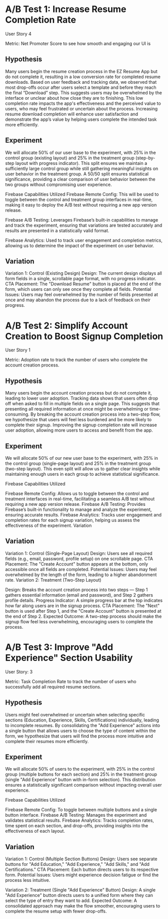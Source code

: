 # A/B Test 1: Increase Resume Completion Rate
  User Story 4

  Metric: Net Promoter Score to see how smooth and engaging our UI is 

  ## Hypothesis
  Many users begin the resume creation process in the EZ Resume App but do not complete it, resulting in a low conversion rate for completed resume downloads. Based on          user feedback and tracking data, we observed that most drop-offs occur after users select a template and before they reach the final “Download” step. This suggests users     may be overwhelmed by the interface or unclear about how close they are to finishing. This low completion rate impacts the app's effectiveness and the perceived value to     users, who may feel frustrated or uncertain about the process. Increasing resume download completion will enhance user satisfaction and demonstrate the app’s value by      helping users complete the intended task more efficiently.

  ## Experiment
  We will allocate 50% of our user base to the experiment, with 25% in the control group (existing layout) and 25% in the treatment group (step-by-step layout with progress    indicator). This split ensures we maintain a sufficiently large control group while still gathering meaningful insights on user behavior in the treatment group. A 50/50      split ensures statistical significance, providing a clear comparison of user behavior between the two groups without compromising user experience.

  Firebase Capabilities Utilized
  Firebase Remote Config: This will be used to toggle between the control and treatment group interfaces in real-time, making it easy to deploy the A/B test without            requiring a new app version release.
  
  Firebase A/B Testing: Leverages Firebase’s built-in capabilities to manage and track the experiment, ensuring that variations are tested accurately and results are           presented in a statistically valid format.
  
  Firebase Analytics: Used to track user engagement and completion metrics, allowing us to determine the impact of the experiment on user behavior.

  ## Variation
  Variation 1: Control (Existing Design)
  Design: The current design displays all form fields in a single, scrollable page format, with no progress indicator.
  CTA Placement: The "Download Resume" button is placed at the end of the form, which users can only see once they complete all fields.
  Potential Issues: Users may feel overwhelmed by the number of fields presented at once and may abandon the process due to a lack of feedback on their progress.


# A/B Test 2: Simplify Account Creation to Boost Signup Completion
User Story 1

Metric: Adoption rate to track the number of users who complete the account creation process.

## Hypothesis

Many users begin the account creation process but do not complete it, leading to lower user adoption. Tracking data shows that users often drop off when asked to fill in multiple fields on a single page. This suggests that presenting all required information at once might be overwhelming or time-consuming. By breaking the account creation process into a two-step flow, we hypothesize that users will feel less burdened and be more likely to complete their signup. Improving the signup completion rate will increase user adoption, allowing more users to access and benefit from the app.

## Experiment

We will allocate 50% of our new user base to the experiment, with 25% in the control group (single-page layout) and 25% in the treatment group (two-step layout). This even split will allow us to gather clear insights while maintaining enough users in each group to achieve statistical significance.

Firebase Capabilities Utilized

Firebase Remote Config: Allows us to toggle between the control and treatment interfaces in real-time, facilitating a seamless A/B test without requiring a new app version release.
Firebase A/B Testing: Provides Firebase’s built-in functionality to manage and analyze the experiment, ensuring accurate results.
Firebase Analytics: Tracks user engagement and completion rates for each signup variation, helping us assess the effectiveness of the experiment.
Variation

## Variation

Variation 1: Control (Single-Page Layout)
Design: Users see all required fields (e.g., email, password, profile setup) on one scrollable page.
CTA Placement: The "Create Account" button appears at the bottom, only accessible once all fields are completed.
Potential Issues: Users may feel overwhelmed by the length of the form, leading to a higher abandonment rate.
Variation 2: Treatment (Two-Step Layout)

Design: Breaks the account creation process into two steps — Step 1 gathers essential information (email and password), and Step 2 gathers profile details.
Progress Indicator: A simple progress bar at the top indicates how far along users are in the signup process.
CTA Placement: The "Next" button is used after Step 1, and the "Create Account" button is presented at the end of Step 2.
Expected Outcome: A two-step process should make the signup flow feel less overwhelming, encouraging users to complete the process.

# A/B Test 3: Improve "Add Experience" Section Usability
User Story: 3

Metric: Task Completion Rate to track the number of users who successfully add all required resume sections.

## Hypothesis
Users might feel overwhelmed or uncertain when selecting specific sections (Education, Experience, Skills, Certifications) individually, leading to incomplete resumes. By consolidating the "Add Experience" actions into a single button that allows users to choose the type of content within the form, we hypothesize that users will find the process more intuitive and complete their resumes more efficiently.

## Experiment
We will allocate 50% of users to the experiment, with 25% in the control group (multiple buttons for each section) and 25% in the treatment group (single "Add Experience" button with in-form selection). This distribution ensures a statistically significant comparison without impacting overall user experience.

Firebase Capabilities Utilized

Firebase Remote Config: To toggle between multiple buttons and a single button interface.
Firebase A/B Testing: Manages the experiment and validates statistical results.
Firebase Analytics: Tracks completion rates, time spent on each section, and drop-offs, providing insights into the effectiveness of each layout.

## Variation

Variation 1: Control (Multiple Section Buttons)
Design: Users see separate buttons for "Add Education," "Add Experience," "Add Skills," and "Add Certifications."
CTA Placement: Each button directs users to its respective form.
Potential Issues: Users might experience decision fatigue or find the process less intuitive.

Variation 2: Treatment (Single "Add Experience" Button)
Design: A single "Add Experience" button directs users to a unified form where they can select the type of entry they want to add.
Expected Outcome: A consolidated approach may make the flow smoother, encouraging users to complete the resume setup with fewer drop-offs.
